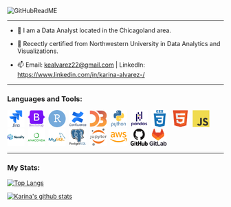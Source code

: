 ![GitHubReadME](https://user-images.githubusercontent.com/107150088/207962312-cbbaddc5-7388-4f06-84ad-d78d7c4db858.png)

---

<!-- ### 👩‍💻 About Me: 
 -->
- 🔭 I am a Data Analyst located in the Chicagoland area. 

- 📘 Recectly certified from Northwestern University in Data Analytics and Visualizations.

- 📫 Email: kealvarez22@gmail.com | LinkedIn: https://www.linkedin.com/in/karina-alvarez-/

---

### Languages and Tools:

<div>
  <img src="https://github.com/devicons/devicon/blob/master/icons/jira/jira-original-wordmark.svg" title="jira" alt="jira" width="40" height="40"/>&nbsp;
  <img src="https://github.com/devicons/devicon/blob/master/icons/bootstrap/bootstrap-original-wordmark.svg" title="Bootstrap" alt="Bootstrap" width="40" height="40"/>&nbsp;
  <img src="https://github.com/devicons/devicon/blob/master/icons/rstudio/rstudio-original.svg" title="RStudio" alt="RStudio" width="40" height="40"/>&nbsp;
  <img src="https://github.com/devicons/devicon/blob/master/icons/confluence/confluence-original-wordmark.svg" title="Confluence" alt="Confluence" width="40" height="40"/>&nbsp;
  <img src="https://raw.githubusercontent.com/devicons/devicon/master/icons/d3js/d3js-original.svg" title="d3js" alt="d3js" width="40" height="40"/>&nbsp;
  <img src="https://github.com/devicons/devicon/blob/master/icons/python/python-original-wordmark.svg" title="python" alt="python" width="40" height="40"/>&nbsp;
  <img src="https://github.com/devicons/devicon/blob/master/icons/pandas/pandas-original-wordmark.svg" title="pandas" alt="pandas" width="40" height="40"/>&nbsp;
  <img src="https://github.com/devicons/devicon/blob/master/icons/css3/css3-plain-wordmark.svg"  title="CSS3" alt="CSS" width="40" height="40"/>&nbsp;
  <img src="https://github.com/devicons/devicon/blob/master/icons/html5/html5-original.svg" title="HTML5" alt="HTML" width="40" height="40"/>&nbsp;
  <img src="https://github.com/devicons/devicon/blob/master/icons/javascript/javascript-original.svg" title="JavaScript" alt="JavaScript" width="40" height="40"/>&nbsp;
  <img src="https://github.com/devicons/devicon/blob/master/icons/numpy/numpy-original-wordmark.svg" title="NumPy" alt="NumPy" width="40" height="40"/>&nbsp;
  <img src="https://github.com/devicons/devicon/blob/master/icons/anaconda/anaconda-original-wordmark.svg" title="Anaconda"  alt="Anaconda" width="40" height="40"/>&nbsp;
  <img src="https://github.com/devicons/devicon/blob/master/icons/mysql/mysql-original-wordmark.svg" title="MySQL"  alt="MySQL" width="40" height="40"/>&nbsp;
  <img src="https://github.com/devicons/devicon/blob/master/icons/postgresql/postgresql-original-wordmark.svg" title="PostgreSQL"  alt="PostgreSQL" width="40" height="40"/>&nbsp;
  <img src="https://github.com/devicons/devicon/blob/master/icons/jupyter/jupyter-original-wordmark.svg" title="Jupyter" alt="Jupyter" width="40" height="40"/>&nbsp;
  <img src="https://github.com/devicons/devicon/blob/master/icons/amazonwebservices/amazonwebservices-plain-wordmark.svg" title="AWS" alt="AWS" width="40" height="40"/>&nbsp;
  <img src="https://github.com/devicons/devicon/blob/master/icons/github/github-original-wordmark.svg" title="GitHub" **alt="GitHub" width="40" height="40"/>
  <img src="https://github.com/devicons/devicon/blob/master/icons/gitlab/gitlab-original-wordmark.svg" title="GitLab" **alt="GitLab" width="40" height="40"/>
</div>

---

### My Stats:

<!-- [![GitHub Streak](https://streak-stats.demolab.com/?user=kealvarez&theme=default)](https://git.io/streak-stats)
 -->

[![Top Langs](https://github-readme-stats.vercel.app/api/top-langs/?username=kealvarez&theme=default)](https://github.com/anuraghazra/github-readme-stats)




[![Karina's github stats](https://github-readme-stats.vercel.app/api?username=kealvarez&count_private=true&show_icons=true&theme=default&hide_rank=false)](https://github.com/anuraghazra/github-readme-stats)

<!--
**kealvarez/kealvarez** is a ✨ _special_ ✨ repository because its `README.md` (this file) appears on your GitHub profile.

Here are some ideas to get you started:

- 🔭 I’m currently working on ...
- 🌱 I’m currently learning ...
- 👯 I’m looking to collaborate on ...
- 🤔 I’m looking for help with ...
- 💬 Ask me about ...
- 📫 How to reach me: ...
- 😄 Pronouns: ...
- ⚡ Fun fact: ...
-->
